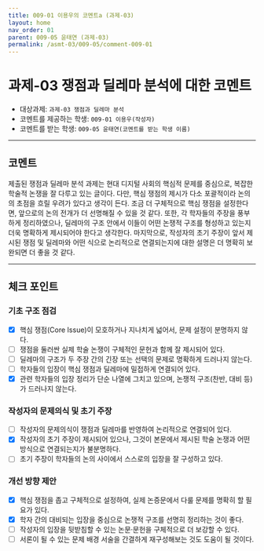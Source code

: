 ```yaml
---
title: 009-01 이용우의 코멘트a (과제-03) 
layout: home
nav_order: 01
parent: 009-05 윤태연 (과제-03)
permalink: /asmt-03/009-05/comment-009-01
---
```


# 과제-03 쟁점과 딜레마 분석에 대한 코멘트

- 대상과제: `과제-03 쟁점과 딜레마 분석`
- 코멘트를 제공하는 학생: `009-01 이용우(작성자)` 
- 코멘트를 받는 학생: `009-05 윤태연(코멘트를 받는 학생 이름)` 

---

## 코멘트

제출된 쟁점과 딜레마 분석 과제는 현대 디지털 사회의 핵심적 문제를 중심으로, 복잡한 학술적 논쟁을 잘 다루고 있는 글이다. 다만, 핵심 쟁점의 제시가 다소 포괄적이라 논의의 초점을 흐릴 우려가 있다고 생각이 든다. 조금 더 구체적으로 핵심 쟁점을 설정한다면, 앞으로의 논의 전개가 더 선명해질 수 있을 것 같다. 또한, 각 학자들의 주장을 풍부하게 정리하였으나, 딜레마의 구조 안에서 이들이 어떤 논쟁적 구조를 형성하고 있는지 더욱 명확하게 제시되어야 한다고 생각한다. 마지막으로, 작성자의 초기 주장이 앞서 제시된 쟁점 및 딜레마와 어떤 식으로 논리적으로 연결되는지에 대한 설명은 더 명확히 보완되면 더 좋을 것 같다. 

---

## 체크 포인트

### **기초 구조 점검**
- [x] 핵심 쟁점(Core Issue)이 모호하거나 지나치게 넓어서, 문제 설정이 분명하지 않다.
- [ ] 쟁점을 둘러싼 실제 학술 논쟁이 구체적인 문헌과 함께 잘 제시되어 있다.
- [ ] 딜레마의 구조가 두 주장 간의 긴장 또는 선택의 문제로 명확하게 드러나지 않는다.
- [ ] 학자들의 입장이 핵심 쟁점과 딜레마에 밀접하게 연결되어 있다.
- [x] 관련 학자들의 입장 정리가 단순 나열에 그치고 있으며, 논쟁적 구조(찬반, 대비 등)가 드러나지 않는다.

### **작성자의 문제의식 및 초기 주장**
- [ ] 작성자의 문제의식이 쟁점과 딜레마를 반영하여 논리적으로 연결되어 있다.
- [x] 작성자의 초기 주장이 제시되어 있으나, 그것이 본문에서 제시된 학술 논쟁과 어떤 방식으로 연결되는지가 불분명하다.
- [ ] 초기 주장이 학자들의 논의 사이에서 스스로의 입장을 잘 구성하고 있다.

### **개선 방향 제안**
- [x] 핵심 쟁점을 좁고 구체적으로 설정하여, 실제 논증문에서 다룰 문제를 명확히 할 필요가 있다.
- [x] 학자 간의 대비되는 입장을 중심으로 논쟁적 구조를 선명히 정리하는 것이 좋다.
- [ ] 작성자의 입장을 뒷받침할 수 있는 논문·문헌을 구체적으로 더 보강할 수 있다.
- [ ] 서론이 될 수 있는 문제 배경 서술을 간결하게 재구성해보는 것도 도움이 될 것이다.
